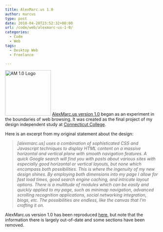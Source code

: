 ```yaml
---
title: AlexMarc.us 1.0
author: marcus
type: post
date: 2010-04-20T23:52:32+00:00
url: /code/web/alexmarc-us-1-0/
categories:
  - Code
  - Web
tags:
  - Desktop Web
  - Freelance

---
```

<a href="http://alexmarc.us/AM1.0/" target="_blank"><img class="alignleft size-full wp-image-173" src="http://alexmarc.us/wp-content/uploads/2013/03/am_logo.gif" alt="AM 1.0 Logo" width="150" height="150" /></a> <a href="http://alexmarc.us/AM1.0/" target="_blank">AlexMarc.us version 1.0</a> began as an experiment in the boundaries of web browsing. It was created as the final project of my design independent study at <a href="http://conncoll.edu/" target="_blank">Connecticut College</a>.

Here is an excerpt from my original statement about the design:

> _[alexmarc.us] uses a combination of sophisticated CSS and Javascript techniques to display HTML content on a massive horizontal and vertical plane with smooth navigation features. A quick Google search will find you with posts about various sites with especially good horizontal or vertical layouts, but none which encompass both possibilities. This is where the ingenuity of my new design shines. By employing both dimensions into my page I allow for fast load times, good search engine caching, and intricate layout options. There is a multitude of modules which can be easily and quickly applied to my page, such as minimap navigation, advanced scrolling recognition applications, social networking integration, blogs, etc. The possibilities are endless, like the canvas that I’m crafting it on._

AlexMarc.us version 1.0 has been reproduced <a href="http://alexmarc.us/AM1.0/" target="_blank">here</a>, but note that the information there is largely out-of-date and some sections have been removed.